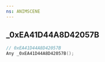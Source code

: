 ```yaml
---
ns: ANIMSCENE
---
```

## _0xEA41D44A8D42057B

```c
// 0xEA41D44A8D42057B
Any _0xEA41D44A8D42057B();
```

